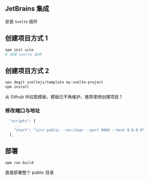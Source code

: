 
## JetBrains 集成

安装 `Svelte` 插件

## 创建项目方式 1

```bash
npm init vite
# 选择 svelte 选项
```

## 创建项目方式 2

```bash
npx degit sveltejs/template my-svelte-project
npm install
```

从 Github 中拉取模板，模板已不再维护，推荐使用创建项目 1

### 修改端口与地址

```js
  "scripts": {
	...
    "start": "sirv public --no-clear --port 9898 --host 0.0.0.0"
  },
```

## 部署

```bash
npm run build
```

直接部署整个 public 目录